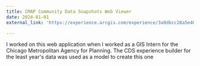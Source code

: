 ```yaml
---
title: CMAP Community Data Snapshots Web Viewer
date: 2024-01-01
external_link: 'https://experience.arcgis.com/experience/3a0dbcc28a5e40db9ae4dd7379e11ee4/page/County-Explorer'

---
```


I worked on this web application when I worked as a GIS Intern for the Chicago Metropolitan Agency for Planning. The CDS experience builder for the least year's data was used as a model to create this one

<!--more-->
